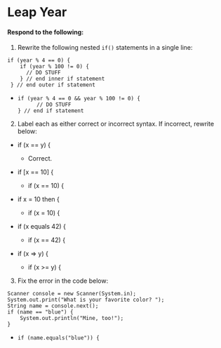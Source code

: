 # Leap Year
#### Respond to the following:

1. Rewrite the following nested `if()` statements in a single line:
  ```
  if (year % 4 == 0) {
      if (year % 100 != 0) {
        // DO STUFF
      } // end inner if statement
   } // end outer if statement
  ```
  *  
     ```
     if (year % 4 == 0 && year % 100 != 0) {
           // DO STUFF
     } // end if statement
     ```


2. Label each as either correct or incorrect syntax. If incorrect, rewrite below:
  * if (x == y) {

    * Correct.

  * if [x == 10] {

    * if (x == 10) {

  * if x = 10 then {

    * if (x = 10) {

  * if (x equals 42) {

    * if (x == 42) {

  * if (x => y) {

    * if (x >= y) {


3. Fix the error in the code below:

  ```
  Scanner console = new Scanner(System.in);
  System.out.print("What is your favorite color? ");
  String name = console.next();
  if (name == "blue") {
      System.out.println("Mine, too!");
  }
  ```

  * 
     ```
     if (name.equals("blue")) {
     ```
